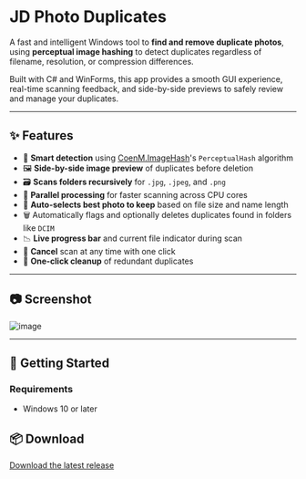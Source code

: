 # JD Photo Duplicates

A fast and intelligent Windows tool to **find and remove duplicate photos**, using **perceptual image hashing** to detect duplicates regardless of filename, resolution, or compression differences.

Built with C# and WinForms, this app provides a smooth GUI experience, real-time scanning feedback, and side-by-side previews to safely review and manage your duplicates.

---

## ✨ Features

- 🧠 **Smart detection** using [CoenM.ImageHash](https://github.com/CoenM/ImageHash)'s `PerceptualHash` algorithm
- 🖼️ **Side-by-side image preview** of duplicates before deletion
- 🗃️ **Scans folders recursively** for `.jpg`, `.jpeg`, and `.png`
- 🔁 **Parallel processing** for faster scanning across CPU cores
- 📍 **Auto-selects best photo to keep** based on file size and name length
- 🗑️ Automatically flags and optionally deletes duplicates found in folders like `DCIM`
- 📉 **Live progress bar** and current file indicator during scan
- 🔘 **Cancel** scan at any time with one click
- 🧹 **One-click cleanup** of redundant duplicates

---

## 📷 Screenshot

![image](https://github.com/user-attachments/assets/431e8828-5d1a-4188-8640-4f54a7878d08)

---

## 🚀 Getting Started

### Requirements
- Windows 10 or later

## 📦 Download
[Download the latest release](https://github.com/solarding/JDmyfiles/releases/latest)
